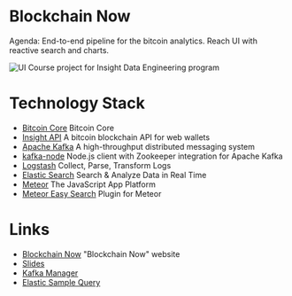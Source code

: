 Blockchain Now
==============

Agenda: End-to-end pipeline for the bitcoin analytics. Reach UI with reactive search and charts.

![UI](https://raw.githubusercontent.com/igorbarinov/blockchainnow/master/presentation/blockchain.png)
Course project for Insight Data Engineering program

# Technology Stack
- [Bitcoin Core](https://bitcoin.org/en/download) Bitcoin Core
- [Insight API](https://github.com/bitpay/insight-api) A bitcoin blockchain API for web wallets
- [Apache Kafka](http://kafka.apache.org) A high-throughput distributed messaging system
- [kafka-node](https://github.com/SOHU-Co/kafka-node) Node.js client with Zookeeper integration for Apache Kafka
- [Logstash](https://www.elastic.co/products/logstash) Collect, Parse, Transform Logs
- [Elastic Search](https://www.elastic.co/products/elasticsearch) Search & Analyze Data in Real Time
- [Meteor](http://www.meteor.com) The JavaScript App Platform
- [Meteor Easy Search](https://github.com/matteodem/meteor-easy-search) Plugin for Meteor

# Links
- [Blockchain Now](http://blockchain.itsbeta.com) "Blockchain Now" website
- [Slides](https://www.slideshare.net/secret/4Cb1dBG2iMlo2q)
- [Kafka Manager](http://bitcoind.blocknotary.com:9000/) 
- [Elastic Sample Query](http://search.blocknotary.com:9200/_search?q=txid:d5f2d21453a6f0e67b5c42959c9700853e4c4d46fa7519d1cc58e77369c893f2&pretty=true)
